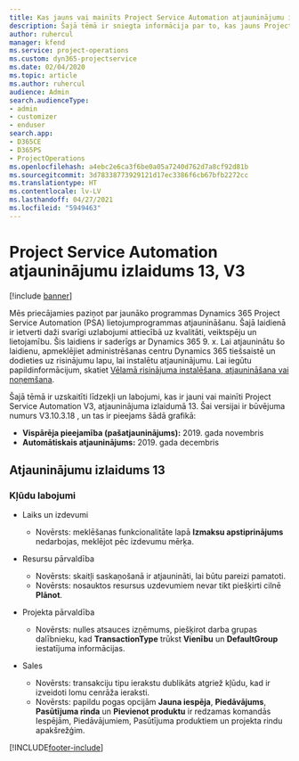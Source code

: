 ```yaml
---
title: Kas jauns vai mainīts Project Service Automation atjauninājumu izlaidumā 13, V3
description: Šajā tēmā ir sniegta informācija par to, kas jauns Project Service Automation atjauninājuma izlaidumā 13, 3. versijā
author: ruhercul
manager: kfend
ms.service: project-operations
ms.custom: dyn365-projectservice
ms.date: 02/04/2020
ms.topic: article
ms.author: ruhercul
audience: Admin
search.audienceType:
- admin
- customizer
- enduser
search.app:
- D365CE
- D365PS
- ProjectOperations
ms.openlocfilehash: a4ebc2e6ca3f6be0a05a7240d762d7a8cf92d81b
ms.sourcegitcommit: 3d78338773929121d17ec3386f6cb67bfb2272cc
ms.translationtype: HT
ms.contentlocale: lv-LV
ms.lasthandoff: 04/27/2021
ms.locfileid: "5949463"
---
```

# <a name="project-service-automation-update-release-13-v3"></a>Project Service Automation atjauninājumu izlaidums 13, V3

[!include [banner](../includes/psa-now-project-operations.md)]

Mēs priecājamies paziņot par jaunāko programmas Dynamics 365 Project Service Automation (PSA) lietojumprogrammas atjaunināšanu. Šajā laidienā ir ietverti daži svarīgi uzlabojumi attiecībā uz kvalitāti, veiktspēju un lietojamību. Šis laidiens ir saderīgs ar Dynamics 365 9. x. Lai atjauninātu šo laidienu, apmeklējiet administrēšanas centru Dynamics 365 tiešsaistē un dodieties uz risinājumu lapu, lai instalētu atjauninājumu. Lai iegūtu papildinformācijum, skatiet [Vēlamā risinājuma instalēšana, atjaunināšana vai noņemšana](/power-platform/admin/install-remove-preferred-solution).

Šajā tēmā ir uzskaitīti līdzekļi un labojumi, kas ir jauni vai mainīti Project Service Automation V3, atjauninājuma izlaidumā 13. Šai versijai ir būvējuma numurs V3.10.3.18 , un tas ir pieejams šādā grafikā:

- **Vispārēja pieejamība (pašatjauninājums):** 2019. gada novembris
- **Automātiskais atjauninājums:** 2019. gada decembris


## <a name="update-release-13"></a>Atjauninājumu izlaidums 13 

### <a name="bug-fixes"></a>Kļūdu labojumi

- Laiks un izdevumi

     - Novērsts: meklēšanas funkcionalitāte lapā **Izmaksu apstiprinājums** nedarbojas, meklējot pēc izdevumu mērķa.

- Resursu pārvaldība

     - Novērsts: skaitļi saskaņošanā ir atjaunināti, lai būtu pareizi pamatoti.
     - Novērsts: nosauktos resursus uzdevumiem nevar tikt piešķirti cilnē **Plānot**.

- Projekta pārvaldība

     - Novērsts: nulles atsauces izņēmums, piešķirot darba grupas dalībnieku, kad **TransactionType** trūkst **Vienību** un **DefaultGroup** iestatījuma informācijas.

- Sales

     - Novērsts: transakciju tipu ierakstu dublikāts atgriež kļūdu, kad ir izveidoti lomu cenrāža ieraksti.
     - Novērsts: papildu pogas opcijām **Jauna iespēja**, **Piedāvājums**, **Pasūtījuma rinda** un **Pievienot produktu** ir redzamas komandās Iespējām, Piedāvājumiem, Pasūtījuma produktiem un projekta rindu apakšrežģim.




[!INCLUDE[footer-include](../includes/footer-banner.md)]